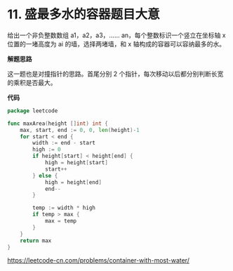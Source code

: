 # 11. 盛最多水的容器**题目大意**

给出一个非负整数数组 a1，a2，a3，…… an，每个整数标识一个竖立在坐标轴 x 位置的一堵高度为 ai 的墙，选择两堵墙，和 x 轴构成的容器可以容纳最多的水。

**解题思路** 

这一题也是对撞指针的思路。首尾分别 2 个指针，每次移动以后都分别判断长宽的乘积是否最大。

**代码** 

```go
package leetcode

func maxArea(height []int) int {
	max, start, end := 0, 0, len(height)-1
	for start < end {
		width := end - start
		high := 0
		if height[start] < height[end] {
			high = height[start]
			start++
		} else {
			high = height[end]
			end--
		}

		temp := width * high
		if temp > max {
			max = temp
		}
	}
	return max
}
```

https://leetcode-cn.com/problems/container-with-most-water/